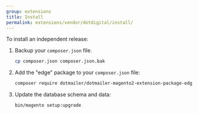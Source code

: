 ```yaml
---
group: extensions
title: Install
permalink: extensions/vendor/dotdigital/install/
---
```


To install an independent release:

1. Backup your `composer.json` file.

   ```bash
   cp composer.json composer.json.bak
   ```

1. Add the "edge" package to your `composer.json` file:

   ```bash
   composer require dotmailer/dotmailer-magento2-extension-package-edge
   ```

1. Update the database schema and data:

   ```bash
   bin/magento setup:upgrade
   ```
